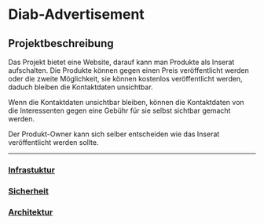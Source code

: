 # Diab-Advertisement

## Projektbeschreibung

Das Projekt bietet eine Website, darauf kann man Produkte als Inserat aufschalten.
Die Produkte können gegen einen Preis veröffentlicht werden oder die zweite Möglichkeit, sie können kostenlos veröffentlicht werden, daduch bleiben die Kontaktdaten unsichtbar.

Wenn die Kontaktdaten unsichtbar bleiben, können die Kontaktdaten von die Interessenten gegen eine Gebühr für sie selbst sichtbar gemacht werden.

Der Produkt-Owner kann sich selber entscheiden wie das Inserat veröffentlicht werden sollte.

----------------------

### [Infrastuktur](./infrastruktur.md)

### [Sicherheit](./sicherheit.md)

### [Architektur](./architecture.md)
